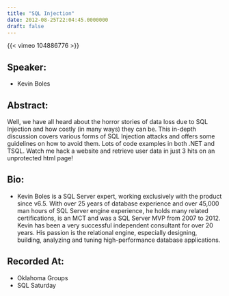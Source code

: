 ```yaml
---
title: "SQL Injection"
date: 2012-08-25T22:04:45.0000000
draft: false
---
```


{{< vimeo 104886776 >}}

## Speaker:

 - Kevin Boles

## Abstract:

<p>Well, we have all heard about the horror stories of data loss due to SQL Injection and how costly (in many ways) they can be. This in-depth discussion covers various forms of SQL Injection attacks and offers some guidelines on how to avoid them. Lots of code examples in both .NET and TSQL. Watch me hack a website and retrieve user data in just 3 hits on an unprotected html page!</p>

## Bio:

 - <p>Kevin Boles is a SQL Server expert, working exclusively with the product since v6.5. With over 25 years of database experience and over 45,000 man hours of SQL Server engine experience, he holds many related certifications, is an MCT and was a SQL Server MVP from 2007 to 2012. Kevin has been a very successful independent consultant for over 20 years. His passion is the relational engine, especially designing, building, analyzing and tuning high-performance database applications.</p>

## Recorded At:

 - Oklahoma Groups
 - SQL Saturday

